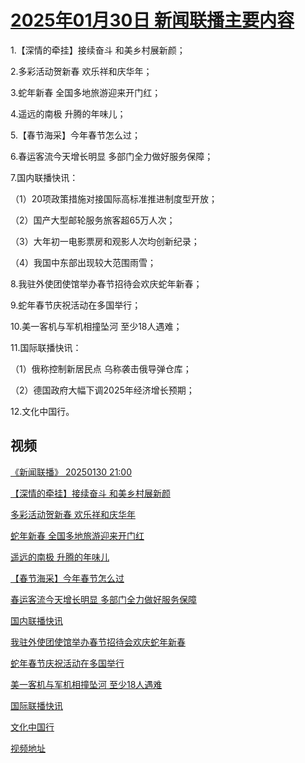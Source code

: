 # [2025年01月30日 新闻联播主要内容](https://tv.cctv.com/lm/xwlb/day/20250130.shtml)

1.【深情的牵挂】接续奋斗 和美乡村展新颜；

2.多彩活动贺新春 欢乐祥和庆华年；

3.蛇年新春 全国多地旅游迎来开门红；

4.遥远的南极 升腾的年味儿；

5.【春节海采】今年春节怎么过；

6.春运客流今天增长明显 多部门全力做好服务保障；

7.国内联播快讯：

（1）20项政策措施对接国际高标准推进制度型开放；

（2）国产大型邮轮服务旅客超65万人次；

（3）大年初一电影票房和观影人次均创新纪录；

（4）我国中东部出现较大范围雨雪；

8.我驻外使团使馆举办春节招待会欢庆蛇年新春；

9.蛇年春节庆祝活动在多国举行；

10.美一客机与军机相撞坠河 至少18人遇难；

11.国际联播快讯：

（1）俄称控制新居民点 乌称袭击俄导弹仓库；

（2）德国政府大幅下调2025年经济增长预期；

12.文化中国行。

## 视频

[《新闻联播》 20250130 21:00](https://tv.cctv.com/2025/01/30/VIDEzfJ6kvzTj2P6dmQwuPuq250130.shtml)

[【深情的牵挂】接续奋斗 和美乡村展新颜](https://tv.cctv.com/2025/01/30/VIDEOfk6hOAiBpDpIoikrOOg250130.shtml)

[多彩活动贺新春 欢乐祥和庆华年](https://tv.cctv.com/2025/01/30/VIDENgOqBJ3FvleYTGzF8Gtb250130.shtml)

[蛇年新春 全国多地旅游迎来开门红](https://tv.cctv.com/2025/01/30/VIDESP0PAExfMHTfWDKofKaf250130.shtml)

[遥远的南极 升腾的年味儿](https://tv.cctv.com/2025/01/30/VIDEoeZBK9YK4oA1AswDgViT250130.shtml)

[【春节海采】今年春节怎么过](https://tv.cctv.com/2025/01/30/VIDEOBoUhHZZ0SrsLYlTx7WW250130.shtml)

[春运客流今天增长明显 多部门全力做好服务保障](https://tv.cctv.com/2025/01/30/VIDE4ojWfek9ZuOqw14vk9nc250130.shtml)

[国内联播快讯](https://tv.cctv.com/2025/01/30/VIDEPY7tD1pwBsiz7smAK1ds250130.shtml)

[我驻外使团使馆举办春节招待会欢庆蛇年新春](https://tv.cctv.com/2025/01/30/VIDE7WtlknOwIUPTMExZjOVu250130.shtml)

[蛇年春节庆祝活动在多国举行](https://tv.cctv.com/2025/01/30/VIDEPwPfIyP6X41SGFN7oJMD250130.shtml)

[美一客机与军机相撞坠河 至少18人遇难](https://tv.cctv.com/2025/01/30/VIDEoHy0ML2Ubr3GfHPMpUOC250130.shtml)

[国际联播快讯](https://tv.cctv.com/2025/01/30/VIDEUBDRdcpV5l0X2apdUOsC250130.shtml)

[文化中国行](https://tv.cctv.com/2025/01/30/VIDE7jl5L6E4Ub4kv4fCzAo8250130.shtml)

[视频地址](https://tv.cctv.com/lm/xwlb/day/20250130.shtml) 

